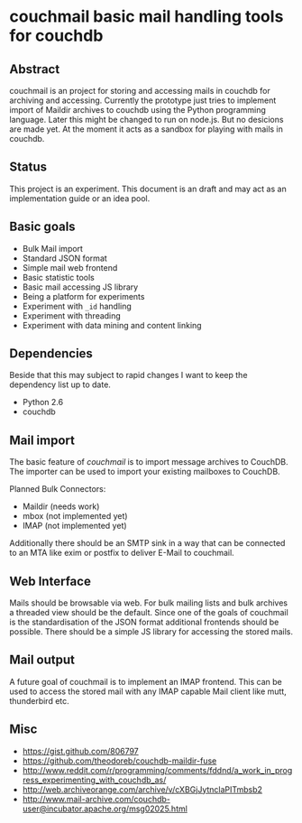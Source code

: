 couchmail basic mail handling tools for couchdb
===============================================

Abstract
--------

couchmail is an project for storing and accessing mails in couchdb
for archiving and accessing. Currently the prototype just tries to
implement import of Maildir archives to couchdb using the Python
programming language. Later this might be changed to run on node.js.
But no desicions are made yet. At the moment it acts as a sandbox
for playing with mails in couchdb.


Status
------

This project is an experiment. This document is an draft and may act
as an implementation guide or an idea pool.


Basic goals
-----------

 * Bulk Mail import
 * Standard JSON format
 * Simple mail web frontend
 * Basic statistic tools
 * Basic mail accessing JS library
 * Being a platform for experiments
 * Experiment with `_id` handling
 * Experiment with threading
 * Experiment with data mining and content linking


Dependencies
------------

Beside that this may subject to rapid changes I want to keep
the dependency list up to date.

 * Python 2.6
 * couchdb
 

Mail import
-----------

The basic feature of *couchmail* is to import message archives to
CouchDB. The importer can be used to import your existing mailboxes
to CouchDB.

Planned Bulk Connectors:

 * Maildir (needs work)
 * mbox (not implemented yet)
 * IMAP (not implemented yet)

Additionally there should be an SMTP sink in a way that can be
connected to an MTA like exim or postfix to deliver E-Mail to
couchmail.


Web Interface
-------------

Mails should be browsable via web. For bulk mailing lists and bulk
archives a threaded view should be the default. Since one of the
goals of couchmail is the standardisation of the JSON format
additional frontends should be possible. There should be a simple
JS library for accessing the stored mails. 


Mail output
-----------

A future goal of couchmail is to implement an IMAP frontend. This can
be used to access the stored mail with any IMAP capable Mail client
like mutt, thunderbird etc.


Misc
----
 * https://gist.github.com/806797
 * https://github.com/theodoreb/couchdb-maildir-fuse
 * http://www.reddit.com/r/programming/comments/fddnd/a_work_in_progress_experimenting_with_couchdb_as/
 * http://web.archiveorange.com/archive/v/cXBGjJytnclaPITmbsb2
 * http://www.mail-archive.com/couchdb-user@incubator.apache.org/msg02025.html
